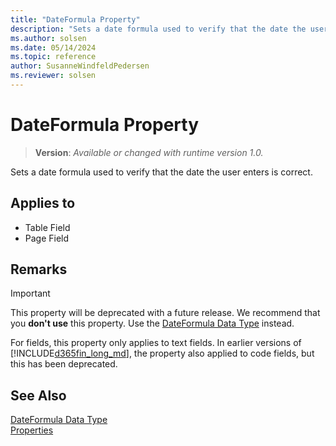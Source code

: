 ```yaml
---
title: "DateFormula Property"
description: "Sets a date formula used to verify that the date the user enters is correct."
ms.author: solsen
ms.date: 05/14/2024
ms.topic: reference
author: SusanneWindfeldPedersen
ms.reviewer: solsen
---
```

[//]: # (START>DO_NOT_EDIT)
[//]: # (IMPORTANT:Do not edit any of the content between here and the END>DO_NOT_EDIT.)
[//]: # (Any modifications should be made in the .xml files in the ModernDev repo.)
# DateFormula Property
> **Version**: _Available or changed with runtime version 1.0._

Sets a date formula used to verify that the date the user enters is correct.

## Applies to
-   Table Field
-   Page Field

[//]: # (IMPORTANT: END>DO_NOT_EDIT)

## Remarks  

> [!IMPORTANT]  
> This property will be deprecated with a future release. We recommend that you **don't use** this property. Use the [DateFormula Data Type](../methods-auto/dateformula/dateformula-data-type.md) instead.  

For fields, this property only applies to text fields. In earlier versions of [!INCLUDE[d365fin_long_md](../includes/d365fin_long_md.md)], the property also applied to code fields, but this has been deprecated.

## See Also

[DateFormula Data Type](../methods-auto/dateformula/dateformula-data-type.md)  
[Properties](devenv-properties.md)
